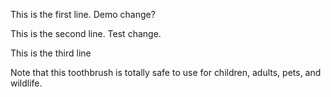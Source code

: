 
This is the first line. Demo change?

This is the second line. Test change.

This is the third line

Note that this toothbrush is totally safe to
use for children, adults, pets, and wildlife.
